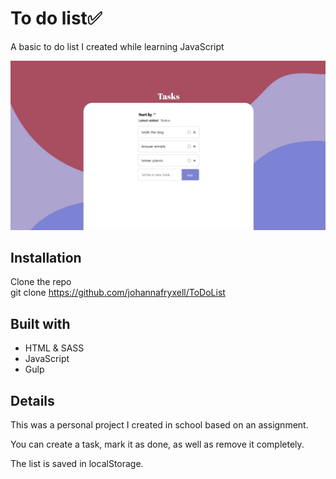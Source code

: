 # To do list✅
A basic to do list I created while learning JavaScript

![](./assets/ToDoList.jpeg)


## Installation
Clone the repo\
git clone https://github.com/johannafryxell/ToDoList

## Built with
- HTML & SASS
- JavaScript
- Gulp

## Details
This was a personal project I created in school based on an assignment.

You can create a task, mark it as done, as well as remove it completely.

The list is saved in localStorage.
